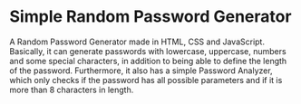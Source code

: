# Simple Random Password Generator

A Random Password Generator made in HTML, CSS and JavaScript. Basically, it can generate passwords with lowercase, uppercase, numbers and some special characters, in addition to being able to define the length of the password. Furthermore, it also has a simple Password Analyzer, which only checks if the password has all possible parameters and if it is more than 8 characters in length.